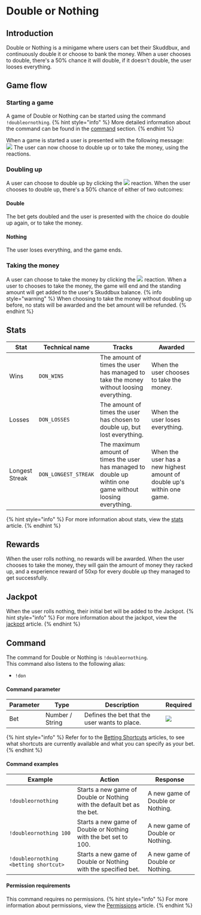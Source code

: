 # Double or Nothing

## Introduction
Double or Nothing is a minigame where users can bet their Skuddbux, and continuously double it or choose to bank the money. When a user chooses to double, there's a 50% chance it will double, if it doesn't double, the user looses everything.

## Game flow
### Starting a game
A game of Double or Nothing can be started using the command `!doubleornothing`.
{% hint style="info" %}
More detailed information about the command can be found in the [command](#command) section.
{% endhint %}

When a game is started a user is presented with the following message:  
![](https://i.imgur.com/7nU06AJ.png)
The user can now choose to double up or to take the money, using the reactions.

### Doubling up
A user can choose to double up by clicking the ![](https://i.imgur.com/oE4pdbJ.png) reaction.
When the user chooses to double up, there's a 50% chance of either of two outcomes:

#### Double
The bet gets doubled and the user is presented with the choice do double up again, or to take the money.

#### Nothing
The user loses everything, and the game ends.

### Taking the money
A user can choose to take the money by clicking the ![](https://i.imgur.com/LqZbyj6.png) reaction.
When a user to chooses to take the money, the game will end and the standing amount will get added to the user's Skuddbux balance.
{% info style="warning" %}
When choosing to take the money without doubling up before, no stats will be awarded and the bet amount will be refunded.
{% endhint %}

## Stats
| Stat           | Technical name       | Tracks                                                                                                    | Awarded                                                                |
|----------------|----------------------|-----------------------------------------------------------------------------------------------------------|------------------------------------------------------------------------|
| Wins           | `DON_WINS`           | The amount of times the user has managed to take the money without loosing everything.                    | When the user chooses to take the money.                               |
| Losses         | `DON_LOSSES`         | The amount of times the user has chosen to double up, but lost everything.                                | When the user loses everything.                                        |
| Longest Streak | `DON_LONGEST_STREAK` | The maximum amount of times the user has managed to double up wihtin one game without loosing everything. | When the user has a new highest amount of double up's within one game. |
{% hint style="info" %}
For more information about stats, view the [stats](/Features/stats.md) article.
{% endhint %}

## Rewards
When the user rolls nothing, no rewards will be awarded.
When the user chooses to take the money, they will gain the amount of money they racked up, and a experience reward of 50xp for every double up they managed to get successfully.

## Jackpot
When the user rolls nothing, their initial bet will be added to the Jackpot.
{% hint style="info" %}
For more information about the jackpot, view the [jackpot](/Systems/jackpot.md) article.
{% endhint %}

## Command
The command for Double or Nothing is `!doubleornothing`.  
This command also listens to the following alias:
- `!don`

#### Command parameter
| Parameter | Type            | Description                                   | Required                             |
|-----------|-----------------|-----------------------------------------------|--------------------------------------|
| Bet       | Number / String | Defines the bet that the user wants to place. | ![](https://i.imgur.com/n2UfbMz.png) |
{% hint style="info" %}
Refer for to the [Betting Shortcuts](/Minigames/betting-shortcuts.md) articles, to see what shortcuts are currently available and what you can specify as your bet.
{% endhint %}

#### Command examples
| Example                               | Action                                                                  | Response                         |
|---------------------------------------|-------------------------------------------------------------------------|----------------------------------|
| `!doubleornothing`                    | Starts a new game of Double or Nothing with the default bet as the bet. | A new game of Double or Nothing. |
| `!doubleornothing 100`                | Starts a new game of Double or Nothing with the bet set to 100.         | A new game of Double or Nothing. |
| `!doubleornothing <betting shortcut>` | Starts a new game of Double or Nothing with the specified bet.          | A new game of Double or Nothing. |

#### Permission requirements
This command requires no permissions.
{% hint style="info" %}
For more information about permissions, view the [Permissions](/Systems/permissions.md) article.
{% endhint %}